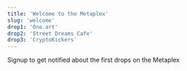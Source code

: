 ```yaml
---
title: 'Welcome to the Metaplex'
slug: 'welcome'
drop1: 'Ono.art'
drop2: 'Street Dreams Cafe'
drop3: 'CryptoKickers'
---
```


Signup to get notified about the first drops on the Metaplex
